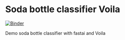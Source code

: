 # Soda bottle classifier Voila

[![Binder](https://mybinder.org/badge_logo.svg)](https://mybinder.org/v2/gh/shanaka-desoysa/soda-bottle-classifier/main?urlpath=%2Fvoila%2Frender%2Fsoda_bottle_classifier.ipynb)

Demo soda bottle classifier with fastai and Voila
